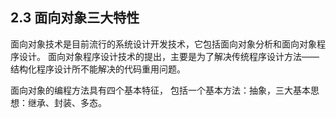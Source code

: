 ## 2.3 面向对象三大特性

面向对象技术是目前流行的系统设计开发技术，它包括面向对象分析和面向对象程序设计。 面向对象程序设计技术的提出，主要是为了解决传统程序设计方法——结构化程序设计所不能解决的代码重用问题。

面向对象的编程方法具有四个基本特征， 包括一个基本方法：抽象，三大基本思想：继承、封装、多态。


